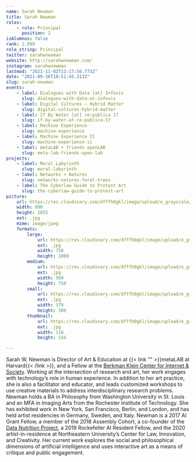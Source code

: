 ```yaml
---
name: Sarah Newman
title: Sarah Newman
roles:
    - role: Principal
      position: 2
isAlumnus: false
rank: 2.999
role_string: Principal
twitter: sarahwnewman
website: http://sarahwnewman.com/
instagram: sarahwnewman
lastmod: "2021-11-02T12:17:56.773Z"
date: "2021-09-16T10:51:45.313Z"
slug: sarah-newman
events:
    - label: Dialogues with Data [at] Infovis
      slug: dialogues-with-data-at-infovis
    - label: Digital Cultures – Hybrid Matter
      slug: digital-cultures-hybrid-matter
    - label: If By Water [at] re:publica 17
      slug: if-by-water-at-re-publica-17
    - label: Machine Experience
      slug: machine-experience
    - label: Machine Experience II
      slug: machine-experience-ii
    - label: metaLAB + friends openLAB
      slug: meta-lab-friends-open-lab
projects:
    - label: Moral Labyrinth
      slug: moral-labyrinth
    - label: Networks + Natures
      slug: networks-natures-feral-trees
    - label: The Cyberlaw Guide to Protest Art
      slug: the-cyberlaw-guide-to-protest-art
picture:
    url: https://res.cloudinary.com/dfffh0gkl/image/upload/e_grayscale/v1629122129/newman_268d9cfd9e.jpg
    width: 800
    height: 1055
    ext: .jpg
    mime: image/jpeg
    formats:
        large:
            url: https://res.cloudinary.com/dfffh0gkl/image/upload/e_grayscale/v1629122131/large_newman_268d9cfd9e.jpg
            ext: .jpg
            width: 758
            height: 1000
        medium:
            url: https://res.cloudinary.com/dfffh0gkl/image/upload/e_grayscale/v1629122131/medium_newman_268d9cfd9e.jpg
            ext: .jpg
            width: 569
            height: 750
        small:
            url: https://res.cloudinary.com/dfffh0gkl/image/upload/e_grayscale/v1629122131/small_newman_268d9cfd9e.jpg
            ext: .jpg
            width: 379
            height: 500
        thumbnail:
            url: https://res.cloudinary.com/dfffh0gkl/image/upload/e_grayscale/v1629122130/thumbnail_newman_268d9cfd9e.jpg
            ext: .jpg
            width: 118
            height: 156

---
```

Sarah W. Newman is Director of Art & Education at {{< link "" >}}metaLAB at Harvard{{< /link >}}, and a Fellow at the [Berkman Klein Center for Internet & Society](https://cyber.harvard.edu/). Working at the intersection of research and art, her work engages with technology’s role in human experience. In addition to her art practice, she is also a facilitator and educator, and leads customized workshops to use creative materials to address interdisciplinary research problems. Newman holds a BA in Philosophy from Washington University in St. Louis and an MFA in Imaging Arts from the Rochester Institute of Technology. She has exhibited work in New York, San Francisco, Berlin, and London, and has held artist residencies in Germany, Sweden, and Italy. Newman is a 2017 AI Grant Fellow, a member of the 2018 Assembly Cohort, a co-founder of the [Data Nutrition Project](https://datanutrition.org/), a 2019 Rockefeller AI Resident Fellow, and the 2020 artist-in-residence at Northeastern University’s Center for Law, Innovation, and Creativity. Her current work explores the social and philosophical dimensions of artificial intelligence and uses interactive art as a means of critique and public engagement.